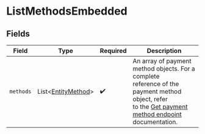 # ListMethodsEmbedded


## Fields

| Field                                                                                                                                                            | Type                                                                                                                                                             | Required                                                                                                                                                         | Description                                                                                                                                                      |
| ---------------------------------------------------------------------------------------------------------------------------------------------------------------- | ---------------------------------------------------------------------------------------------------------------------------------------------------------------- | ---------------------------------------------------------------------------------------------------------------------------------------------------------------- | ---------------------------------------------------------------------------------------------------------------------------------------------------------------- |
| `methods`                                                                                                                                                        | List\<[EntityMethod](../../models/components/EntityMethod.md)>                                                                                                   | :heavy_check_mark:                                                                                                                                               | An array of payment method objects. For a complete<br/>reference of the payment method object, refer<br/>to the [Get payment method endpoint](get-method)<br/>documentation. |